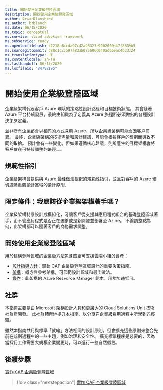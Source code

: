 ```yaml
---
title: 開始使用企業級登陸區域
description: 開始使用企業級登陸區域
author: BrianBlanchard
ms.author: brblanch
ms.date: 06/15/2020
ms.topic: conceptual
ms.service: cloud-adoption-framework
ms.subservice: ready
ms.openlocfilehash: d2218a84cda97c42a98327a9902009a47f8839b5
ms.sourcegitcommit: d88c1cc3597a83ab075606d040ad659ac4b33324
ms.translationtype: HT
ms.contentlocale: zh-TW
ms.lasthandoff: 06/15/2020
ms.locfileid: "84792195"
---
```

# <a name="start-with-enterprise-scale-landing-zones"></a>開始使用企業級登陸區域

企業級架構代表客戶 Azure 環境的策略性設計路徑和目標技術狀態。 其會隨著 Azure 平台持續發展，最終由組織為了定義其 Azure 旅程所必須做出的各種設計決策來定義。

並非所有企業都會以相同的方式採用 Azure，所以企業級架構可能會因客戶而異。 最終，企業級架構的技術考量和設計建議，可能會根據客戶的案例而導致不同的取捨。 預計會有一些變化，但如果遵循核心建議，則所產生的目標架構會將客戶放在可持續調整的路徑上。

## <a name="prescriptive-guidance"></a>規範性指引

企業級架構會提供與 Azure 最佳做法搭配的規範性指引，並且對客戶的 Azure 環境遵循重要設計區域的設計原則。

## <a name="qualifiers-should-i-start-with-enterprise-scale"></a>限定條件：我應該從企業級架構著手嗎？

企業級架構特意設計成模組化，可讓客戶從支援其應用程式組合的基礎登陸區域著手，而不管應用程式是否正在遷移或是新開發並部署至 Azure。 不論調整點為何，此架構都可以隨著客戶的商務需求調整。

## <a name="start-with-an-enterprise-scale-landing-zone"></a>開始使用企業級登陸區域

用於建構登陸區域的企業級方法包含四組可支援雲端小組的資產：

- [設計指導方針](./design-guidelines.md)：驅動 CAF 企業級登陸區域設計的重要決策指南。
- [架構](./architecture.md)：概念性參考架構，可示範設計區域和最佳做法。
- [實作](./implementation.md)：此架構的 Azure Resource Manager 範本，用於加速採用。

<!-- TODO: Reinstate once template.md is ready. 
- [Template](./template.md): A documentation template to quickly capture decisions and any deviation from the suggested architecture or implementation.
-->

## <a name="community"></a>社群

<!-- docsTest:ignore "Cloud Solutions Unit" -->

本指南主要是由 Microsoft 架構設計人員和更廣大的 Cloud Solutions Unit 技術社群所開發。 此社群積極地提升本指南，以分享在企業級採用過程中所學到的經驗。

雖然本指南共用與標準「就緒」方法相同的設計原則，但會擴充這些原則來整合先前在規劃過程中的一些主題，例如治理和安全性。 擴充標準程序是必要的，因為當採用工作需要大規模企業變更時，可以進行一些自然假設。

## <a name="next-steps"></a>後續步驟

[實作 CAF 企業級登陸區域](./implementation.md)

> [!div class="nextstepaction"]
> [實作 CAF 企業級登陸區域](./implementation.md)
